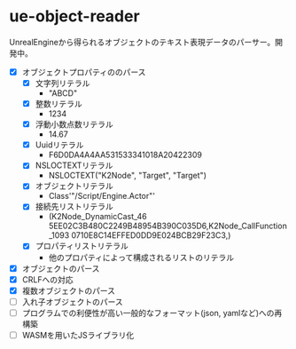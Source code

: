 # ue-object-reader

UnrealEngineから得られるオブジェクトのテキスト表現データのパーサー。開発中。

- [x] オブジェクトプロパティののパース
  - [x] 文字列リテラル
    - "ABCD"
  - [x] 整数リテラル
    - 1234
  - [x] 浮動小数点数リテラル
    - 14.67
  - [x] Uuidリテラル
    - F6D0DA4A4AA531533341018A20422309
  - [x] NSLOCTEXTリテラル
    - NSLOCTEXT("K2Node", "Target", "Target")
  - [x] オブジェクトリテラル
    - Class'"/Script/Engine.Actor"'
  - [x] 接続先リストリテラル
    - (K2Node_DynamicCast_46 5EE02C3B480C2249B48954B390C035D6,K2Node_CallFunction_1093 0710E8C14EFFED0DD9E024BCB29F23C3,)
  - [x] プロパティリストリテラル
    - 他のプロパティによって構成されるリストのリテラル
- [x] オブジェクトのパース
- [x] CRLFへの対応
- [x] 複数オブジェクトのパース
- [ ] 入れ子オブジェクトのパース
- [ ] プログラムでの利便性が高い一般的なフォーマット(json, yamlなど)への再構築
- [ ] WASMを用いたJSライブラリ化
